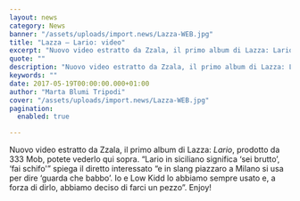 ```yaml
---
layout: news
category: News
banner: "/assets/uploads/import.news/Lazza-WEB.jpg"
title: "Lazza – Lario: video"
excerpt: "Nuovo video estratto da Zzala, il primo album di Lazza: Lario, prodotto da 333 Mob, potete vederlo qui sopra. “Lario in siciliano significa ‘sei brutto’, ‘fai schifo'” spiega il diretto interessato  “e in slang piazzaro a Milano si usa per dire ‘guarda che babbo’. Io e Low Kidd lo abbiamo sempre usato e, a forza [&hellip"
quote: ""
description: "Nuovo video estratto da Zzala, il primo album di Lazza: Lario, prodotto da 333 Mob, potete vederlo qui sopra. “Lario in siciliano significa ‘sei brutto’, ‘fai schifo'” spiega il diretto interessato  “e in slang piazzaro a Milano si usa per dire ‘guarda che babbo’. Io e Low Kidd lo abbiamo sempre usato e, a forza [&hellip"
keywords: ""
date: 2017-05-19T00:00:00.000+01:00
author: "Marta Blumi Tripodi"
cover: "/assets/uploads/import.news/Lazza-WEB.jpg"
pagination:
  enabled: true

---
```


Nuovo video estratto da Zzala, il primo album di Lazza: _Lario_, prodotto da 333 Mob, potete vederlo qui sopra. “Lario in siciliano significa ‘sei brutto’, ‘fai schifo'” spiega il diretto interessato “e in slang piazzaro a Milano si usa per dire ‘guarda che babbo’. Io e Low Kidd lo abbiamo sempre usato e, a forza di dirlo, abbiamo deciso di farci un pezzo”. Enjoy!